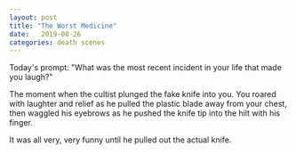 ```yaml
---
layout: post
title: "The Worst Medicine"
date:   2019-08-26
categories: death scenes
---
```

Today's prompt: "What was the most recent incident in your life that made you laugh?"

The moment when the cultist plunged the fake knife into you. You roared with laughter and relief as he pulled the plastic blade away from your chest, then waggled his eyebrows as he pushed the knife tip into the hilt with his finger.

It was all very, very funny until he pulled out the actual knife.

